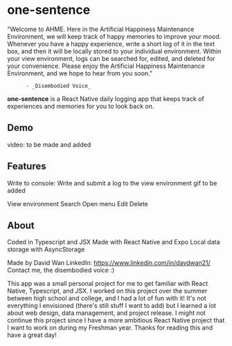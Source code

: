 # one-sentence

"Welcome to AHME. Here in the Artificial Happiness Maintenance Environment, we will keep track of happy memories to improve your mood. Whenever you have a happy experience, write a short log of it in the text box, and then it will be locally stored to your individual environment. Within your view environment, logs can be searched for, edited, and deleted for your convenience. Please enjoy the Artificial Happiness Maintenance Environment, and we hope to hear from you soon."

          - _Disembodied Voice_

**one-sentence** is a React Native daily logging app that keeps track of experiences and memories for you to look back on.

## Demo

video: to be made and added

## Features

Write to console: Write and submit a log to the view environment
gif to be added

View environment
Search
Open menu
Edit
Delete

## About

Coded in Typescript and JSX
Made with React Native and Expo
Local data storage with AsyncStorage

Made by David Wan
LinkedIn: https://www.linkedin.com/in/davdwan21/
Contact me, the disembodied voice :)

This app was a small personal project for me to get familiar with React Native, Typescript, and JSX. I worked on this project over the summer between high school and college, and I had a lot of fun with it! It's not everything I envisioned (there's still stuff I want to add) but I learned a lot about web design, data management, and project release. I might not continue this project since I have a more ambitious React Native project that I want to work on during my Freshman year. Thanks for reading this and have a great day!
